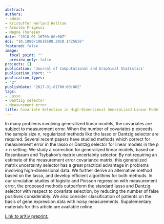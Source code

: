 ```yaml
---
abstract: 
authors:
- admin
- Kristoffer Herland Hellton
- Arnoldo Frigessi
- Magne Thoresen
date: "2018-01-16T00:00:00Z"
doi: "10.1080/10618600.2018.1425626"
featured: false
image:
  focal_point: ""
  preview_only: false
projects: []
publication: 'Journal of Computational and Graphical Statistics'
publication_short: ""
publication_types:
- "2"
publishDate: "2017-01-01T00:00:00Z"
tags:
- Lasso
- Dantzig selector
- Measurement error
title: Covariate Selection in High-Dimensional Generalized Linear Models With Measurement Error
---
```


In many problems involving generalized linear models, the covariates are subject to measurement error. When the number of covariates p exceeds the sample size n, regularized methods like the lasso or Dantzig selector are required. Several recent papers have studied methods which correct for measurement error in the lasso or Dantzig selector for linear models in the p > n setting. We study a correction for generalized linear models, based on Rosenbaum and Tsybakov’s matrix uncertainty selector. By not requiring an estimate of the measurement error covariance matrix, this generalized matrix uncertainty selector has a great practical advantage in problems involving high-dimensional data. We further derive an alternative method based on the lasso, and develop efficient algorithms for both methods. In our simulation studies of logistic and Poisson regression with measurement error, the proposed methods outperform the standard lasso and Dantzig selector with respect to covariate selection, by reducing the number of false positives considerably. We also consider classification of patients on the basis of gene expression data with noisy measurements. Supplementary materials for this article are available online.

[Link to arXiv preprint.](https://arxiv.org/abs/1407.1070)